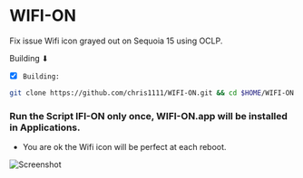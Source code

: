 # WIFI-ON
Fix issue Wifi icon grayed out on Sequoia 15 using OCLP.

 Building ⬇︎

- [x] `Building:`
```bash
git clone https://github.com/chris1111/WIFI-ON.git && cd $HOME/WIFI-ON && xattr -c $HOME/WIFI-ON/WIFI-ON.scptd/Contents/Resources/WIFI-ON.app && Open /$HOME/WIFI-ON/WIFI-ON.scptd
```

### Run the Script IFI-ON only once, WIFI-ON.app will be installed in Applications.
- You are ok the Wifi icon will be perfect at each reboot.

![Screenshot](https://github.com/user-attachments/assets/b4848ad7-6dd4-401c-981e-0a4cd5b7ec67)
